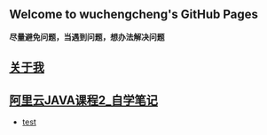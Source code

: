 ## Welcome to wuchengcheng's GitHub Pages

**尽量避免问题，当遇到问题，想办法解决问题**

[关于我](aboutmyself)
--------

## [阿里云JAVA课程2_自学笔记](learnJava)

- [test](test)


   
